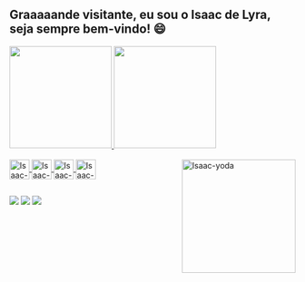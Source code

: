 ## Graaaaande visitante, eu sou o Isaac de Lyra, seja sempre bem-vindo! 😄 

<!--<img align="center" src="https://komarev.com/ghpvc/?username=isaaclyra132&color=green" alt="isaaclyra132" /> -->

<div>
  <a href="https://github.com/isaaclyra132">
  <img height="180em" src="https://github-readme-stats.vercel.app/api?username=isaaclyra132&show_icons=true&theme=tokyonight&include_all_commits=true&count_private=true"/>
  <img height="180em" src="https://github-readme-stats.vercel.app/api/top-langs/?username=isaaclyra132&layout=compact&langs_count=8&theme=tokyonight"/>
</div>

<div style="display: inline_block"><br>
  <img align="center" alt="Isaac-HTML" width="35" src="https://cdn.jsdelivr.net/gh/devicons/devicon/icons/html5/html5-original.svg" />
  <img align="center" alt="Isaac-CSS" width="35" src="https://cdn.jsdelivr.net/gh/devicons/devicon/icons/css3/css3-original.svg" />
  <img align="center" alt="Isaac-JS" width="35" src="https://cdn.jsdelivr.net/gh/devicons/devicon/icons/javascript/javascript-original.svg" />
  <!--img align="center" alt="Isaac-React" width="35" src="https://cdn.jsdelivr.net/gh/devicons/devicon/icons/react/react-original.svg" /-->
  <!--img align="center" alt="Isaac-NodeJS" width="35" src="https://cdn.jsdelivr.net/gh/devicons/devicon/icons/nodejs/nodejs-original.svg" /-->
  <img align="center" alt="Isaac-C" width="35" src="https://cdn.jsdelivr.net/gh/devicons/devicon/icons/c/c-original.svg" />
  <!--img align="center" alt="Isaac-Python" width="35" src="https://cdn.jsdelivr.net/gh/devicons/devicon/icons/python/python-original.svg" /-->
  <!--img align="center" alt="Isaac-PostgreSQL" width="35" src="https://cdn.jsdelivr.net/gh/devicons/devicon/icons/postgresql/postgresql-original.svg" /-->
  <!--img align="center" alt="Isaac-MongoDB" width="35" src="https://cdn.jsdelivr.net/gh/devicons/devicon/icons/mongodb/mongodb-original.svg" /-->
  
  <img align="right" width="200" alt="Isaac-yoda" src="https://rollingstone.uol.com.br/media/uploads/sideshow-collectibles-has-a-life-sized-baby-yoda.jpg"> 
</div>
  
##

<div>
  <a href="https://www.linkedin.com/in/isaac-de-lyra-00797a159" target="_blank"><img src="https://img.shields.io/badge/-LinkedIn-%230077B5?style=for-the-badge&logo=linkedin&logoColor=white" target="_blank"></a>
  <a href = "mailto:isaac.lyra.junior@gmail.com"><img src="https://img.shields.io/badge/-Gmail-%23333?style=for-the-badge&logo=gmail&logoColor=white" target="_blank"></a>
  <a href="https://www.instagram.com/isaacdelyra" target="_blank"><img src="https://img.shields.io/badge/-Instagram-%23E4405F?style=for-the-badge&logo=instagram&logoColor=white" target="_blank"></a>
 
<!-- ![Snake animation](https://github.com/isaaclyra132/isaaclyra132/blob/output/github-contribution-grid-snake.svg)-->
</div>
